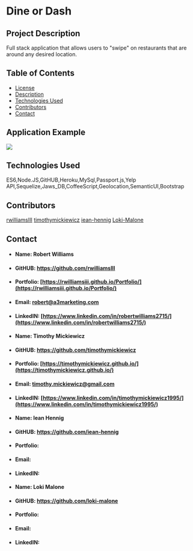 # Dine or Dash

## <h2 id="#description">Project Description</h2>
Full stack application that allows users to "swipe" on restaurants that are around any desired location. 

## Table of Contents

* <a href="#license">License</a>
* <a href="#description">Description</a>
* <a href="#technology">Technologies Used</a>
* <a href="#contributors">Contributors</a>
* <a href="#contact">Contact</a>

## <h2 id="example">Application Example</h2>
<img src="assets/application-example.gif">
    
## <h2 id="technology">Technologies Used</h2>
ES6,Node.JS,GitHUB,Heroku,MySql,Passport.js,Yelp API,Sequelize,Jaws_DB,CoffeeScript,Geolocation,SemanticUI,Bootstrap

## <h2 id="contributors">Contributors</h2>
[rwilliamsIII](rwilliamsIII)
[timothymickiewicz](timothymickiewicz)
[iean-hennig](iean-hennig)
[Loki-Malone](Loki-Malone)

## <h2 id="contact">Contact</h2>

* #### Name: Robert Williams
* #### GitHUB: https://github.com/rwilliamsIII
* #### Portfolio: [https://rwilliamsiii.github.io/Portfolio/](https://rwilliamsiii.github.io/Portfolio/)
* #### Email: robert@a3marketing.com
* #### LinkedIN: [https://www.linkedin.com/in/robertwilliams2715/](https://www.linkedin.com/in/robertwilliams2715/)

* #### Name: Timothy Mickiewicz
* #### GitHUB: https://github.com/timothymickiewicz
* #### Portfolio: [https://timothymickiewicz.github.io/](https://timothymickiewicz.github.io/)
* #### Email: timothy.mickiewicz@gmail.com
* #### LinkedIN: [https://www.linkedin.com/in/timothymickiewicz1995/](https://www.linkedin.com/in/timothymickiewicz1995/)

* #### Name: Iean Hennig
* #### GitHUB: https://github.com/iean-hennig
* #### Portfolio: []()
* #### Email: 
* #### LinkedIN:

* #### Name: Loki Malone
* #### GitHUB: https://github.com/loki-malone
* #### Portfolio: []()
* #### Email: 
* #### LinkedIN: